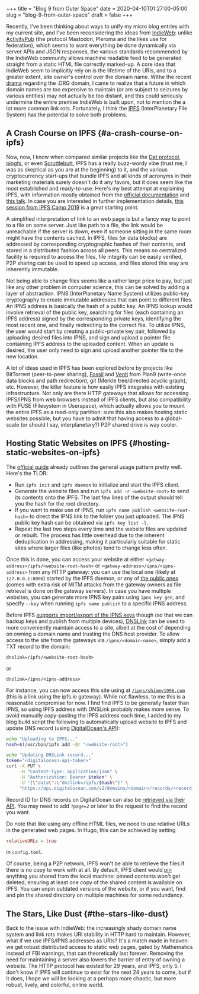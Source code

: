 +++
title = "Blog 9 from Outer Space"
date = 2020-04-10T01:27:00-05:00
slug = "blog-9-from-outer-space"
draft = false
+++

Recently, I've been thinking about ways to unify my micro blog entries with my current site, and I've been reconsidering the ideas from [IndieWeb](https://indieweb.org/): unlike [ActivityPub](https://activitypub.rocks/) (the protocol Mastodon, Pleroma and the likes use for federation), which seems to want everything be done dynamically via server APIs and JSON responses, the various standards recommended by the IndieWeb community allows machine readable feed to be generated straight from a static HTML file correctly marked-up. A core idea that IndieWeb seem to implicitly rely on is the lifetime of the URIs, and to a greater extent, site owner's control over the domain name. Withe the recent [drama](https://www.eff.org/deeplinks/2020/03/members-congress-once-again-urge-icann-save-dot-org) regarding the .ORG domain, I came to realize that a future in which domain names are too expensive to maintain (or are subject to seizures by various entities) may not actually be too distant, and this could seriously undermine the entire premise IndieWeb is built upon, not to mention the a lot more common link rots. Fortunately, I think the [IPFS](https://ipfs.io/) (InterPlanetary File System) has the potential to solve both problems.


## A Crash Course on IPFS {#a-crash-course-on-ipfs}

Now, now, I know when compared similar projects like the [Dat protocol](https://dat.foundation/), [pingfs](https://github.com/yarrick/pingfs), or even [Scruttlebutt](https://scuttlebutt.nz/), IPFS has a really buzz-wordy vibe (trust me, I was as skeptical as you are at the beginning) to it, and the various cryptocurrency start-ups that bundle IPFS and all kinds of acronyms in their marketing materials surely doesn't do it any favors, but it does seem like the most established and ready-to-use. Here's my best attempt at explaining IPFS, with information mostly obtained from the [official documentation](https://docs.ipfs.io/) and [this talk](https://www.youtube.com/watch?v=HUVmypx9HGI). In case you are interested in further implementation details, [this session from IPFS Camp 2019](https://www.youtube.com/watch?v=Z5zNPwMDYGg) is a great starting point.

A simplified interpretation of link to an web page is but a fancy way to point to a file on some server. Just like path to a file, the link would be unreachable if the server is down, even if someone sitting in the same room might have the contents cached. In IPFS, files (or data blocks) are addressed by corresponding cryptographic hashes of their contents, and stored in a distributed fashion across all peers. This means no centralized facility is required to access the files, file integrity can be easily verified, P2P sharing can be used to speed up access, and files stored this way are inherently immutable.

Not being able to change files seems like a rather large price to pay, but just like any other problem in computer science, this can be solved by adding a layer of abstraction. IPNS (InterPlanetary Name System) utilizes public-key cryptography to create immutable addresses that can point to different files. An IPNS address is basically the hash of a public key. An IPNS lookup would involve retrieval of the public key, searching for files (each containing an IPFS address) signed by the corresponding private keys, identifying the most recent one, and finally redirecting to the correct file. To utilize IPNS, the user would start by creating a public-private key pair, followed by uploading desired files into IPNS, and sign and upload a pointer file containing IPFS address to the uploaded content. When an update is desired, the user only need to sign and upload another pointer file to the new location.

A lot of ideas used in IPFS has been explored before by projects like BitTorrent (peer-to-peer sharing), [Fossil](https://en.wikipedia.org/wiki/Fossil%5F(file%5Fsystem)) and [Venti](https://en.wikipedia.org/wiki/Venti) from Plan9 (write-once data blocks and path redirection), git (Merkle tree/directed acyclic graph), etc. However, the killer feature is how easily IPFS integrates with existing infrastructure. Not only are there HTTP gateways that allows for accessing IPFS/IPNS from web browsers instead of IPFS clients, but also compatibility with FUSE (Filesystem in Userspace), which actually allows you to mount the entire IPFS as a read-only partition: sure this also makes hosting static websites possible, but you have to admit that having access to a global-scale (or should I say, interplanetary?) P2P shared drive is way cooler.


## Hosting Static Websites on IPFS {#hosting-static-websites-on-ipfs}

The [official guide](https://docs-beta.ipfs.io/how-to/command-line-quick-start/) already outlines the general usage pattern pretty well. Here's the TLDR:

-   Run `ipfs init` and `ipfs daemon` to initialize and start the IPFS client.
-   Generate the website files and run `ipfs add -r <website-root>` to send its contents onto the IPFS. The last few lines of the output should tell you the hash for the root directory.
-   If you want to make use of IPNS, run `ipfs name publish <website-root-hash>` to direct the IPNS link to the folder you just uploaded. The IPNS public key hash can be obtained via `ipfs key list -l`.
-   Repeat the last two steps every time and the website files are updated or rebuilt. The process has little overhead due to the inherent deduplication in addressing, making it particularly suitable for static sites where larger files (like photos) tend to change less often.

Once this is done, you can access your website at either `<gatway-address>/ipfs/<website-root-hash>` or `<gatway-address>/ipns/<ipns-address>` from any HTTP gateway: you can use the local one (likely at `127.0.0.1:8080`) started by the IPFS daemon, or any of [the public ones](https://ipfs.github.io/public-gateway-checker/) (comes with extra risk of MITM attacks from the gateway owners as file retrieval is done on the gateway servers). In case you have multiple websites, you can generate more IPNS key pairs using `ipns key gen`, and specify `--key` when running `ipfs name publish` to a specific IPNS address.

Before IPFS [supports import/export of the IPNS keys](https://github.com/ipfs/go-ipfs/issues/4240) though (so that we can backup keys and publish from multiple devices), [DNSLink](https://docs.ipfs.io/guides/concepts/dnslink/) can be used to more conveniently maintain access to a site, albeit at the cost of depending on owning a domain name and trusting the DNS host provider. To allow access to the site from the gateways via `/ipns/<domain-name>`,
simply add a TXT record to the domain:

```text
dnslink=/ipfs/<website-root-hash>
```

or

```text
dnslink=/ipns/<ipns-address>
```

For instance, you can now access this site using at [`/ipns/shimmy1996.com`](https://ipfs.io/ipns/shimmy1996.com/) (this is a link using the ipfs.io gateway). While not flawless, to me this is a reasonable compromise for now. I find find IPFS to be generally faster than IPNS, so using IPFS address with DNSLink probably makes more sense. To avoid manually copy-pasting the IPFS address each time, I added to my blog build script the following to automatically upload website to IPFS and update DNS record (using [DigitalOcean's API](https://developers.digitalocean.com/documentation/v2/#update-a-domain-record)):

```sh
echo "Uploading to IPFS..."
hash=$(/usr/bin/ipfs add -Qr "<website-root>")

echo "Updating DNSLink record..."
token="<digitalocean-api-token>"
curl -X PUT \
     -H "Content-Type: application/json" \
     -H "Authorization: Bearer $token" \
     -d "{\"data\":\"dnslink=/ipfs/$hash\"}" \
     "https://api.digitalocean.com/v2/domains/<domain>/records/<record-id>"
```

Record ID for DNS records on DigitalOcean can also be [retrieved via their API](https://developers.digitalocean.com/documentation/v2/#list-all-domain-records). You may need to add `?page=2` or later to the request to find the record you want.

Do note that like using any offline HTML files, we need to use relative URLs in the generated web pages. In Hugo, this can be achieved by setting

```toml
relativeURLs = true
```

in `config.toml`.

Of course, being a P2P network, IPFS won't be able to retrieve the files if there is no copy to work with at all. By default, IPFS client would [pin](https://docs.ipfs.io/guides/concepts/pinning/) anything you shared from the local machine: pinned contents won't get deleted, ensuring at least one copy of the shared content is available on IPFS. You can unpin outdated versions of the website, or if you want, find and pin the shared directory on multiple machines for some redundancy.


## The Stars, Like Dust {#the-stars-like-dust}

Back to the issue with IndieWeb: the increasingly shady domain name system and link rots makes URI stability in HTTP hard to maintain. However, what if we use IPFS/IPNS addresses as URIs? It's a match made in heaven: we get robust distributed access to static web pages, gated by Mathematics instead of FBI warnings, that can theoretically last forever. Removing the need for maintaining a server also lowers the barrier of entry of owning a website. The HTTP protocol has existed for 29 years, and IPFS, only 5. I don't know if IPFS will continue to exist for the next 24 years to come, but if it does, I hope we will be looking at a perhaps more chaotic, but more robust, lively, and colorful, online world.
